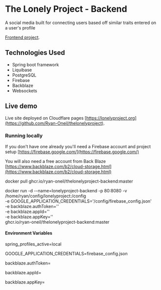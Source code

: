 # The Lonely Project - Backend

A social media built for connecting users based off similar traits entered on a user's profile

[Frontend project](https://lonelyproject.org/).

## Technologies Used

* Spring boot framework
* Liquibase
* PostgreSQL
* Firebase
* Backblaze
* Websockets

## Live demo

Live site deployed on Cloudflare
pages [https://lonelyproject.org](https://github.com/Ryan-Oneil/thelonelyproject).

### Running locally

If you don't have one already you'll need a Firebase account and project
setup [https://firebase.google.com/](https://firebase.google.com/)

You will also need a free account from Back
Blaze [https://www.backblaze.com/b2/cloud-storage.html](https://www.backblaze.com/b2/cloud-storage.html)

docker pull ghcr.io/ryan-oneil/thelonelyproject-backend:master

docker run -d --name=lonelyproject-backend -p 80:8080 -v /home/ryan/config/lonelyproject:/config \
-e GOOGLE_APPLICATION_CREDENTIALS='/config/firebase_config.json' \
-e backblaze.authToken='' \
-e backblaze.appId='' \
-e backblaze.appKey='' \
ghcr.io/ryan-oneil/thelonelyproject-backend:master

#### Environment Variables

spring_profiles_active=local

GOOGLE_APPLICATION_CREDENTIALS=firebase_config.json

backblaze.authToken=

backblaze.appId=

backblaze.appKey=
